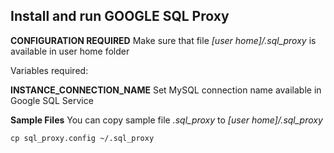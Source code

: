 ## Install and run GOOGLE SQL Proxy

**CONFIGURATION REQUIRED**
Make sure that file *[user home]/.sql_proxy* is available in user home folder

Variables required:

**INSTANCE_CONNECTION_NAME**
Set MySQL connection name available in Google SQL Service

**Sample Files**
You can copy sample file *.sql_proxy* to *[user home]/.sql_proxy*

```
cp sql_proxy.config ~/.sql_proxy
```